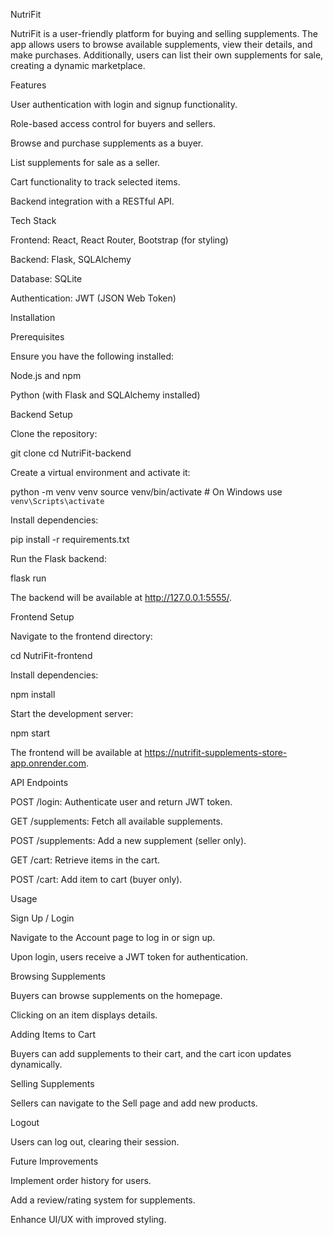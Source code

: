 NutriFit

NutriFit is a user-friendly platform for buying and selling supplements. The app allows users to browse available supplements, view their details, and make purchases. Additionally, users can list their own supplements for sale, creating a dynamic marketplace.

Features

User authentication with login and signup functionality.

Role-based access control for buyers and sellers.

Browse and purchase supplements as a buyer.

List supplements for sale as a seller.

Cart functionality to track selected items.

Backend integration with a RESTful API.

Tech Stack

Frontend: React, React Router, Bootstrap (for styling)

Backend: Flask, SQLAlchemy

Database: SQLite

Authentication: JWT (JSON Web Token)

Installation

Prerequisites

Ensure you have the following installed:

Node.js and npm

Python (with Flask and SQLAlchemy installed)

Backend Setup

Clone the repository:

git clone <repo-url>
cd NutriFit-backend

Create a virtual environment and activate it:

python -m venv venv
source venv/bin/activate  # On Windows use `venv\Scripts\activate`

Install dependencies:

pip install -r requirements.txt

Run the Flask backend:

flask run

The backend will be available at http://127.0.0.1:5555/.

Frontend Setup

Navigate to the frontend directory:

cd NutriFit-frontend

Install dependencies:

npm install

Start the development server:

npm start

The frontend will be available at https://nutrifit-supplements-store-app.onrender.com.

API Endpoints

POST /login: Authenticate user and return JWT token.

GET /supplements: Fetch all available supplements.

POST /supplements: Add a new supplement (seller only).

GET /cart: Retrieve items in the cart.

POST /cart: Add item to cart (buyer only).

Usage

Sign Up / Login

Navigate to the Account page to log in or sign up.

Upon login, users receive a JWT token for authentication.

Browsing Supplements

Buyers can browse supplements on the homepage.

Clicking on an item displays details.

Adding Items to Cart

Buyers can add supplements to their cart, and the cart icon updates dynamically.

Selling Supplements

Sellers can navigate to the Sell page and add new products.

Logout

Users can log out, clearing their session.

Future Improvements

Implement order history for users.

Add a review/rating system for supplements.

Enhance UI/UX with improved styling.